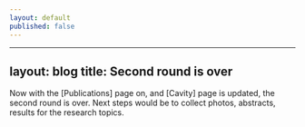 ```yaml
---
layout: default
published: false
---
```


---
layout: blog
title: Second round is over
---

Now with the [Publications] page on, and [Cavity] page is updated, the second round is over. Next steps would be to collect photos, abstracts, results for the research topics. 